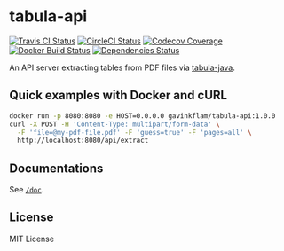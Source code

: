 # tabula-api

[![Travis CI Status](https://travis-ci.org/gavinkflam/tabula-api.svg?branch=master)](https://travis-ci.org/gavinkflam/tabula-api)
[![CircleCI Status](https://circleci.com/gh/gavinkflam/tabula-api/tree/master.png?style=shield&circle-token=:circle-token)](https://circleci.com/gh/gavinkflam/tabula-api/tree/master)
[![Codecov Coverage](https://codecov.io/gh/gavinkflam/tabula-api/branch/master/graph/badge.svg)](https://codecov.io/gh/gavinkflam/tabula-api)
[![Docker Build Status](https://img.shields.io/docker/build/gavinkflam/tabula-api.svg)](https://hub.docker.com/r/gavinkflam/tabula-api)
[![Dependencies Status](https://jarkeeper.com/gavinkflam/tabula-api/status.svg)](https://jarkeeper.com/gavinkflam/tabula-api)

An API server extracting tables from PDF files via [tabula-java][tabula-java].

## Quick examples with Docker and cURL

```bash
docker run -p 8080:8080 -e HOST=0.0.0.0 gavinkflam/tabula-api:1.0.0
curl -X POST -H 'Content-Type: multipart/form-data' \
  -F 'file=@my-pdf-file.pdf' -F 'guess=true' -F 'pages=all' \
  http://localhost:8080/api/extract
```

## Documentations

See [`/doc`](doc).

## License

MIT License

[tabula-java]: https://github.com/tabulapdf/tabula-java.
